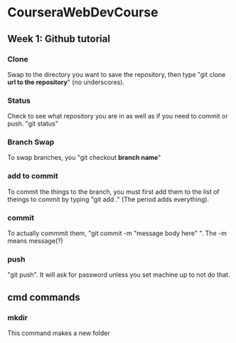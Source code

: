 # CourseraWebDevCourse
## Week 1: Github tutorial
### Clone
Swap to the directory you want to save the repository, then type "git clone __url to the repository__" (no underscores).
### Status
Check to see what repository you are in as well as if you need to commit or push. "git status"
### Branch Swap
To swap branches, you "git checkout __branch name__"
### add to commit
To commit the things to the branch, you must first add them to the list of theings to commit by typing "git add ." (The period adds everything).
### commit
To actually commmit them, "git commit -m "message body here" ".
The -m means message(?)
### push
"git push". It will ask for password unless you set machine up to not do that.


## cmd commands
### mkdir
This command makes a new folder
